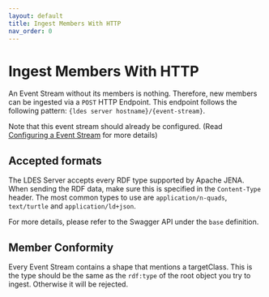 ```yaml
---
layout: default
title: Ingest Members With HTTP
nav_order: 0
---
```


# Ingest Members With HTTP

An Event Stream without its members is nothing. Therefore, new members can be ingested via 
a `POST` HTTP Endpoint. This endpoint follows the following pattern: 
`{ldes server hostname}/{event-stream}`.

Note that this event stream should already be configured. 
(Read [Configuring a Event Stream](../configuration/event-stream) for more details)

## Accepted formats

The LDES Server accepts every RDF type supported by Apache JENA.
When sending the RDF data, make sure this is specified in the `Content-Type` header.
The most common types to use are `application/n-quads`, `text/turtle` and `application/ld+json`.

For more details, please refer to the Swagger API under the `base` definition.

## Member Conformity

Every Event Stream contains a shape that mentions a targetClass. 
This is the type should be the same as the `rdf:type` of the root object you try to ingest.
Otherwise it will be rejected.
